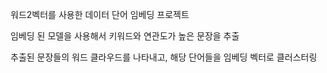 워드2벡터를 사용한 데이터 단어 임베딩 프로젝트

임베딩 된 모델을 사용해서 키워드와 연관도가 높은 문장을 추출

추출된 문장들의 워드 클라우드를 나타내고, 해당 단어들을 임베딩 벡터로 클러스터링
